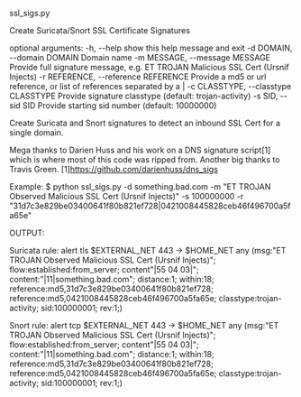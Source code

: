 ssl_sigs.py

Create Suricata/Snort SSL Certificate Signatures

optional arguments:
  -h, --help            show this help message and exit
  -d DOMAIN, --domain DOMAIN
                        Domain name
  -m MESSAGE, --message MESSAGE
                        Provide full signature message, e.g. ET TROJAN
                        Malicious SSL Cert (Ursnif Injects)
  -r REFERENCE, --reference REFERENCE
                        Provide a md5 or url reference, or list of references
                        separated by a |
  -c CLASSTYPE, --classtype CLASSTYPE
                        Provide signature classtype (default: trojan-activity)
  -s SID, --sid SID     Provide starting sid number (default: 10000000)

Create Suricata and Snort signatures to detect an inbound SSL Cert for a single domain.

Mega thanks to Darien Huss and his work on a DNS signature script[1] which is where most of this code was ripped from. Another big thanks to Travis Green.
[1]https://github.com/darienhuss/dns_sigs

Example: $ python ssl_sigs.py -d something.bad.com -m "ET TROJAN Observed Malicious SSL Cert (Ursnif Injects)" -s 100000000 -r "31d7c3e829be03400641f80b821ef728|0421008445828ceb46f496700a5fa65e" 

OUTPUT:

Suricata rule:
alert tls $EXTERNAL_NET 443 -> $HOME_NET any (msg:"ET TROJAN Observed Malicious SSL Cert (Ursnif Injects)"; flow:established:from_server; content"|55 04 03|";
content:"|11|something.bad.com"; distance:1; within:18; reference:md5,31d7c3e829be03400641f80b821ef728; reference:md5,0421008445828ceb46f496700a5fa65e;
classtype:trojan-activity; sid:100000001; rev:1;)

Snort rule:
alert tcp $EXTERNAL_NET 443 -> $HOME_NET any (msg:"ET TROJAN Observed Malicious SSL Cert (Ursnif Injects)"; flow:established:from_server; content"|55 04 03|"; 
content:"|11|something.bad.com"; distance:1; within:18; reference:md5,31d7c3e829be03400641f80b821ef728; reference:md5,0421008445828ceb46f496700a5fa65e; 
classtype:trojan-activity; sid:100000001; rev:1;)

